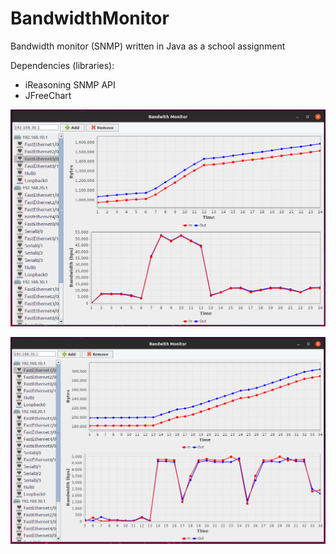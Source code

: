 # BandwidthMonitor
Bandwidth monitor (SNMP) written in Java as a school assignment

Dependencies (libraries):
  - iReasoning SNMP API
  - JFreeChart
  
![Screenshot 1](Screenshot1.png)

![Screenshot 2](Screenshot2.png)
